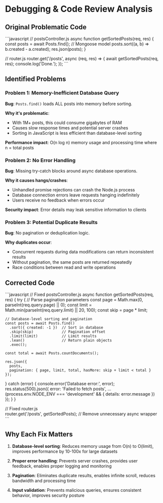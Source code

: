 # Debugging & Code Review Analysis

## Original Problematic Code

\`\`\`javascript
// postsController.js
async function getSortedPosts(req, res) {
  const posts = await Posts.find(); // Mongoose model
  posts.sort((a, b) => b.created - a.created);
  res.json(posts);
}

// router.js
router.get('/posts', async (req, res) => {
  await getSortedPosts(req, res);
  console.log('Done.');
});
\`\`\`

## Identified Problems

### Problem 1: Memory-Inefficient Database Query
**Bug**: `Posts.find()` loads ALL posts into memory before sorting.

**Why it's problematic**:
- With 1M+ posts, this could consume gigabytes of RAM
- Causes slow response times and potential server crashes
- Sorting in JavaScript is less efficient than database-level sorting

**Performance impact**: O(n log n) memory usage and processing time where n = total posts

### Problem 2: No Error Handling
**Bug**: Missing try-catch blocks around async database operations.

**Why it causes hangs/crashes**:
- Unhandled promise rejections can crash the Node.js process
- Database connection errors leave requests hanging indefinitely
- Users receive no feedback when errors occur

**Security impact**: Error details may leak sensitive information to clients

### Problem 3: Potential Duplicate Results
**Bug**: No pagination or deduplication logic.

**Why duplicates occur**:
- Concurrent requests during data modifications can return inconsistent results
- Without pagination, the same posts are returned repeatedly
- Race conditions between read and write operations

## Corrected Code

\`\`\`javascript
// Fixed postsController.js
async function getSortedPosts(req, res) {
  try {
    // Parse pagination parameters
    const page = Math.max(0, parseInt(req.query.page) || 0);
    const limit = Math.min(parseInt(req.query.limit) || 20, 100);
    const skip = page * limit;
    
    // Database-level sorting and pagination
    const posts = await Posts.find()
      .sort({ created: -1 })  // Sort in database
      .skip(skip)             // Pagination offset  
      .limit(limit)           // Limit results
      .lean()                 // Return plain objects
      .exec();
    
    const total = await Posts.countDocuments();
    
    res.json({
      posts,
      pagination: { page, limit, total, hasMore: skip + limit < total }
    });
    
  } catch (error) {
    console.error('Database error:', error);
    res.status(500).json({ 
      error: 'Failed to fetch posts',
      ...(process.env.NODE_ENV === 'development' && { details: error.message })
    });
  }
}

// Fixed router.js  
router.get('/posts', getSortedPosts); // Remove unnecessary async wrapper
\`\`\`

## Why Each Fix Matters

1. **Database-level sorting**: Reduces memory usage from O(n) to O(limit), improves performance by 10-100x for large datasets

2. **Proper error handling**: Prevents server crashes, provides user feedback, enables proper logging and monitoring

3. **Pagination**: Eliminates duplicate results, enables infinite scroll, reduces bandwidth and processing time

4. **Input validation**: Prevents malicious queries, ensures consistent behavior, improves security posture
